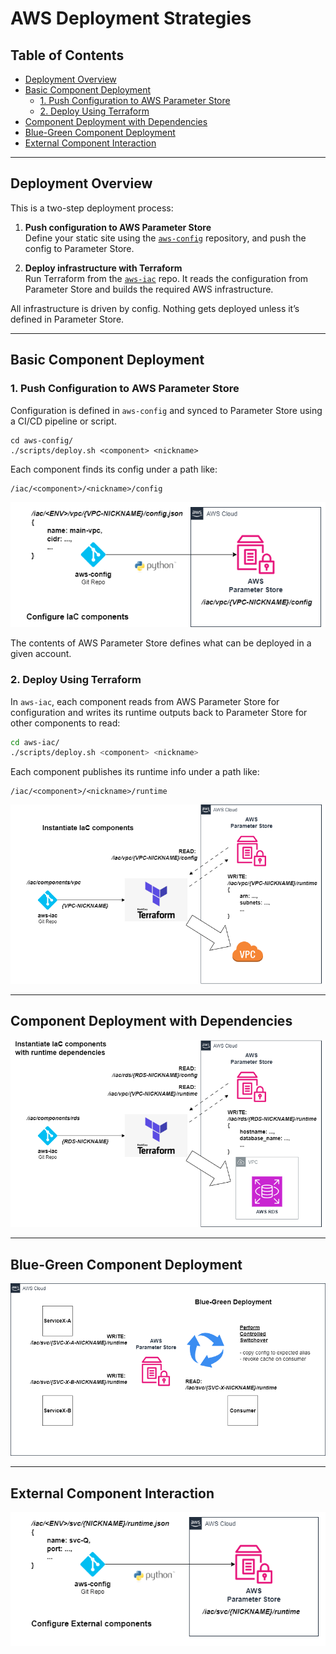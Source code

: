 # AWS Deployment Strategies

## Table of Contents

- [Deployment Overview](#deployment-overview)
- [Basic Component Deployment](#basic-component-deployment)
  - [1. Push Configuration to AWS Parameter Store](#1-push-configuration-to-aws-parameter-store)
  - [2. Deploy Using Terraform](#2-deploy-using-terraform)
- [Component Deployment with Dependencies](#component-deployment-with-dependencies)
- [Blue-Green Component Deployment](#blue-green-component-deployment)
- [External Component Interaction](#external-component-interaction)

---

## Deployment Overview

This is a two-step deployment process:

1. **Push configuration to AWS Parameter Store**  
   Define your static site using the [`aws-config`](https://github.com/usekarma/aws-config) repository, and push the config to Parameter Store.

2. **Deploy infrastructure with Terraform**  
   Run Terraform from the [`aws-iac`](https://github.com/usekarma/aws-iac) repo. It reads the configuration from Parameter Store and builds the required AWS infrastructure.

All infrastructure is driven by config. Nothing gets deployed unless it’s defined in Parameter Store.

---

## Basic Component Deployment

### 1. Push Configuration to AWS Parameter Store

Configuration is defined in `aws-config` and synced to Parameter Store using a CI/CD pipeline or script.

```
cd aws-config/
./scripts/deploy.sh <component> <nickname>
```

Each component finds its config under a path like:

```
/iac/<component>/<nickname>/config
```

![Deploy Configuration](../img/deploy-config.drawio.png)

The contents of AWS Parameter Store defines what can be deployed in a given account.

### 2. Deploy Using Terraform

In `aws-iac`, each component reads from AWS Parameter Store for configuration and writes its runtime outputs back to Parameter Store for other components to read:

```sh
cd aws-iac/
./scripts/deploy.sh <component> <nickname>
```

Each component publishes its runtime info under a path like:

```
/iac/<component>/<nickname>/runtime
```

![Deploy Component](../img/deploy-tf.drawio.png)

---

## Component Deployment with Dependencies

![Deploy Component with Dependencies](../img/deploy-tf-w-dep.drawio.png)

---

## Blue-Green Component Deployment

![Blue-Green Component Deployment](../img/deploy-blue-green.drawio.png)

---

## External Component Interaction

![External Component Interaction](../img/deploy-config-external.drawio.png)
